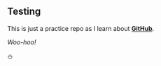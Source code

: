 ## Testing

This is just a practice repo as I learn about **[GitHub](http://github.com)**.

*Woo-hoo!*

:snowman:

